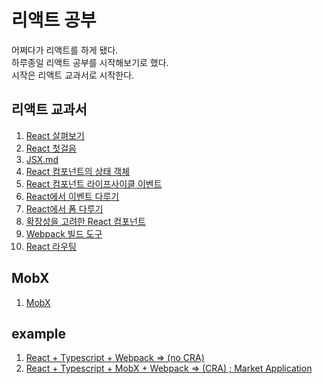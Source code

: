 # 리액트 공부

어쩌다가 리액트를 하게 됐다. <br />
하루종일 리액트 공부를 시작해보기로 했다. <br/>
시작은 리액트 교과서로 시작한다.

## 리액트 교과서
1. [React 살펴보기](https://github.com/KimHunJin/Study-Book/blob/master/react/1.%20React%20%EC%82%B4%ED%8E%B4%EB%B3%B4%EA%B8%B0.md)
2. [React 첫걸음](https://github.com/KimHunJin/Study-Book/blob/master/react/2.%20React%20%EC%B2%AB%EA%B1%B8%EC%9D%8C.md)
3. [JSX.md](https://github.com/KimHunJin/Study-Book/blob/master/react/3.%20JSX.md)
4. [React 컴포넌트의 상태 객체](https://github.com/KimHunJin/Study-Book/blob/master/react/4.%20React%20%EC%BB%B4%ED%8F%AC%EB%84%8C%ED%8A%B8%EC%9D%98%20%EC%83%81%ED%83%9C%20%EA%B0%9D%EC%B2%B4.md)
5. [React 컴포넌트 라이프사이클 이벤트](https://github.com/KimHunJin/Study-Book/blob/master/react/5.%20React%20%EC%BB%B4%ED%8F%AC%EB%84%8C%ED%8A%B8%20%EB%9D%BC%EC%9D%B4%ED%94%84%EC%82%AC%EC%9D%B4%ED%81%B4%20%EC%9D%B4%EB%B2%A4%ED%8A%B8.md)
6. [React에서 이벤트 다루기](https://github.com/KimHunJin/Study-Book/blob/master/react/6.%20React%EC%97%90%EC%84%9C%20%EC%9D%B4%EB%B2%A4%ED%8A%B8%20%EB%8B%A4%EB%A3%A8%EA%B8%B0.md)
7. [React에서 폼 다루기](https://github.com/KimHunJin/Study-Book/blob/master/react/7.%20React%EC%97%90%EC%84%9C%20%ED%8F%BC%20%EB%8B%A4%EB%A3%A8%EA%B8%B0.md)
8. [확장성을 고려한 React 컴포넌트](https://github.com/KimHunJin/Study-Book/blob/master/react/8.%20%ED%99%95%EC%9E%A5%EC%84%B1%EC%9D%84%20%EA%B3%A0%EB%A0%A4%ED%95%9C%20React%20%EC%BB%B4%ED%8F%AC%EB%84%8C%ED%8A%B8.md)
12. [Webpack 빌드 도구](https://github.com/KimHunJin/Study-Book/blob/master/react/12.%20Webpack%20%EB%B9%8C%EB%93%9C%20%EB%8F%84%EA%B5%AC.md)
13. [React 라우팅](https://github.com/KimHunJin/Study-Book/blob/master/react/12.%20Webpack%20%EB%B9%8C%EB%93%9C%20%EB%8F%84%EA%B5%AC.md)

## MobX
1. [MobX](https://github.com/KimHunJin/Study-Book/blob/master/react/MobX.md)


## example
1. [React + Typescript + Webpack => (no CRA)](https://github.com/KimHunJin/Study-Book/tree/master/react/react-typescript)
2. [React + Typescript + MobX + Webpack => (CRA) ; Market Application](https://github.com/KimHunJin/Study-Book/tree/master/react/react-typescript-quick-starter)
